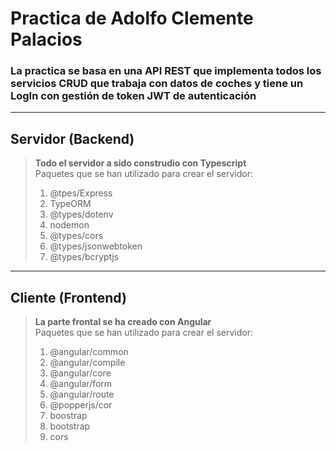 # Practica de Adolfo Clemente Palacios

### La practica se basa en una API REST que implementa todos los servicios CRUD que trabaja con datos de coches y tiene un LogIn con gestión de token JWT de autenticación
---
## Servidor (Backend)

> **Todo el servidor a sido construdio con Typescript**    
> Paquetes que se han utilizado para crear el servidor:
> 1. @tpes/Express
> 2. TypeORM
> 3. @types/dotenv
> 4. nodemon
> 5. @types/cors
> 6. @types/jsonwebtoken
> 7. @types/bcryptjs       

---
## Cliente (Frontend)

> **La parte frontal se ha creado con Angular**    
> Paquetes que se han utilizado para crear el servidor:
> 1. @angular/common
> 1. @angular/compile
> 1. @angular/core
> 1. @angular/form
> 1. @angular/route
> 1. @popperjs/cor
> 1. boostrap
> 1. bootstrap
> 1. cors

